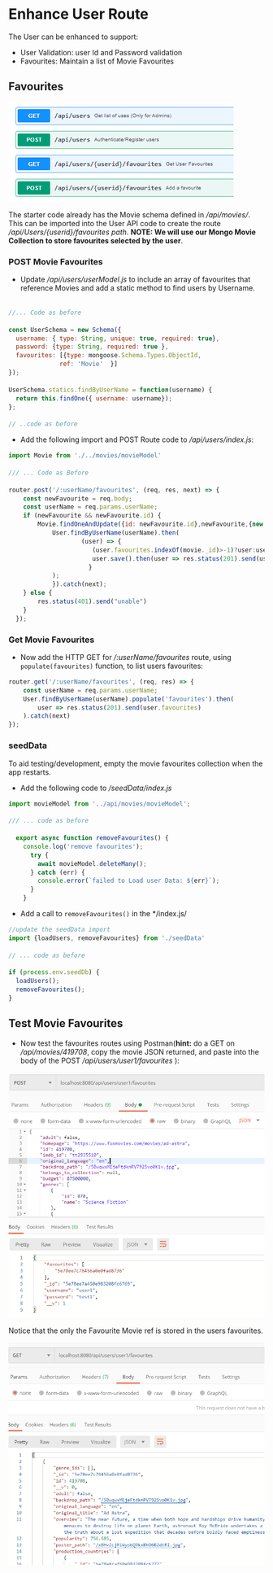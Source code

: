 # Enhance User Route

 The User can be enhanced to support:

 - User Validation: user Id and Password validation
 - Favourites: Maintain a list of Movie Favourites

## Favourites

![Users API](./img/users.png)

The starter code already has the Movie schema defined in */api/movies/*. This can be imported into the User API code to create the route */api/Users/{userid}/favourites path*. **NOTE: We will use our Mongo Movie Collection to store favourites selected by the user**. 

### POST Movie Favourites

- Update */api/users/userModel.js* to include an array of favourites that reference Movies and add a static method to find users by Username. 

~~~javascript

//... Code as before

const UserSchema = new Schema({
  username: { type: String, unique: true, required: true},
  password: {type: String, required: true },
  favourites: [{type: mongoose.Schema.Types.ObjectId,
              ref: 'Movie'  }]
});

UserSchema.statics.findByUserName = function(username) {
  return this.findOne({ username: username});
};

// ..code as before

~~~

- Add the following import and POST Route code to */api/users/index.js*:

~~~javascript
import Movie from './../movies/movieModel'

/// ... Code as Before

router.post('/:userName/favourites', (req, res, next) => {
    const newFavourite = req.body;
    const userName = req.params.userName;
    if (newFavourite && newFavourite.id) {
        Movie.findOneAndUpdate({id: newFavourite.id},newFavourite,{new:true,upsert:true}).then(movie => {
            User.findByUserName(userName).then(
                    (user) => { 
                       (user.favourites.indexOf(movie._id)>-1)?user:user.favourites.push(movie._id.toString());
                       user.save().then(user => res.status(201).send(user))
                      }
            );
            }).catch(next);
    } else {
        res.status(401).send("unable")
    }
  });
~~~

### Get Movie Favourites

- Now add the HTTP GET for */:userName/favourites* route, using ``populate(favourites)`` function, to list users favourites:

~~~javascript
router.get('/:userName/favourites', (req, res) => {
    const userName = req.params.userName;
    User.findByUserName(userName).populate('favourites').then(
        user => res.status(201).send(user.favourites)
    ).catch(next)
});
~~~

### seedData

To aid testing/development, empty the movie favourites collection when the app restarts.

- Add the following code to */seedData/index.js*

~~~javascript
import movieModel from '../api/movies/movieModel';

/// ... code as before

  export async function removeFavourites() {
    console.log('remove favourites');
      try {
        await movieModel.deleteMany();
      } catch (err) {
        console.error(`failed to Load user Data: ${err}`);
      }
    }
~~~

- Add a call to ``removeFavourites()`` in the */index.js/

~~~javascript
//update the seedData import
import {loadUsers, removeFavourites} from './seedData'

// ... code as before

if (process.env.seedDb) {
  loadUsers();
  removeFavourites();
}
~~~

## Test Movie Favourites

- Now test the  favourites routes using Postman(**hint:** do a GET on */api/movies/419708*, copy the movie JSON returned, and paste into the body of the POST */api/users/user1/favourites* ):

![POST Movie Favourite](./img/fav1.png)

Notice that the only the Favourite Movie ref is stored in the users favourites.

![GET Movie Favourite](./img/fav2.png)